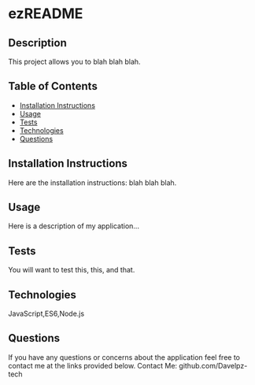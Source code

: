   # ezREADME
  ## Description
  This project allows you to blah blah blah.
  ## Table of Contents
  - [Installation Instructions](#installation-instructions)
  - [Usage](#usage)
  - [Tests](#tests)
  - [Technologies](#technologies)
  - [Questions](#questions)
  ## Installation Instructions
  Here are the installation instructions: blah blah blah.
  ## Usage
  Here is a description of my application...
  ## Tests
  You will want to test this, this, and that.
  ## Technologies 
  JavaScript,ES6,Node.js
  ## Questions
  If you have any questions or concerns about the application feel free to contact me at the links provided below.
  Contact Me:
  github.com/Davelpz-tech
